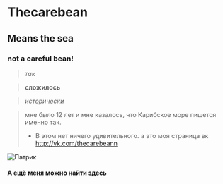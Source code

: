 # Thecarebean
## Means the sea
### not a careful bean!
> _так_ 

> **сложилось**

> *исторически*

> мне было 12 лет и мне казалось, что Карибское море пишется именно так.
> + В этом нет ничего удивительного. 
 а это моя страница вк <http://vk.com/thecarebeann>

![](https://i.ytimg.com/vi/6q4mLmjDyv4/maxresdefault.jpg "Патрик") 

#### А ещё меня можно найти [здесь](https://www.instagram.com/thecarebean/)
